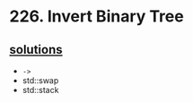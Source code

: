 # 226. Invert Binary Tree

## [solutions](https://leetcode.com/problems/invert-binary-tree/#/solutions)

+ `->`
+ std::swap
+ std::stack
